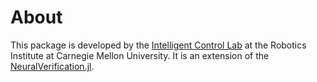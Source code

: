 # About
This package is developed by the [Intelligent Control Lab](http://icontrol.ri.cmu.edu/) at the Robotics Institute at Carnegie Mellon University. It is an extension of the [NeuralVerification.jl](https://sisl.github.io/NeuralVerification.jl/latest/).